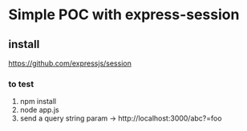 # Simple POC with express-session

## install
https://github.com/expressjs/session

### to test
1. npm install
2. node app.js
3. send a query string param -> http://localhost:3000/abc?=foo
